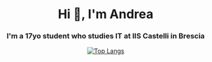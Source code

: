 <h1 align="center">Hi 👋, I'm Andrea</h1>
<h3 align="center">I'm a 17yo student who studies IT at IIS Castelli in Brescia</h3>

<div align="center">

  [![Top Langs](https://github-readme-stats.vercel.app/api/top-langs/?username=andrebellu&layout=compact)](https://github.com/anuraghazra/github-readme-stats)

</div>
